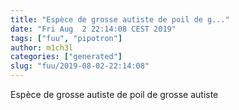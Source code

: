```yaml
---
title: "Espèce de grosse autiste de poil de g..."
date: "Fri Aug  2 22:14:08 CEST 2019"
tags: ["fuu", "pipotron"]
author: m1ch3l
categories: ["generated"]
slug: "fuu/2019-08-02-22:14:08"
---
```


Espèce de grosse autiste de poil de grosse autiste

